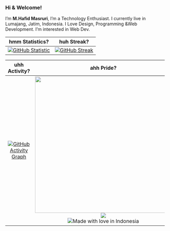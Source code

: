 ### Hi & Welcome!
I’m <b>M.Hafid Masruri</b>, I’m a Technology Enthusiast. I currently live in Lumajang, Jatim, Indonesia. I Love Design, Programming &Web Development. I’m interested in Web Dev.

|hmm Statistics?|huh Streak?|
|:-------------------------:|:-------------------------:|
|[![GitHub Statistic](https://github-readme-stats-eight-theta.vercel.app/api?username=hafidzmasruri17&show_icons=true&theme=midnight-purple&include_all_commits=true&count_private=true&hide_border=true)](https://github.com/hafidzmasruri17)|[![GitHub Streak](https://github-readme-streak-stats.herokuapp.com?user=hafidzmasruri17&theme=midnight-purple&hide_border=true)](https://github.com/hafidzmasruri17)|

|uhh Activity?|ahh Pride?|
|:-------------------------:|:-------------------------:|
|[![GitHub Activity Graph](https://activity-graph.herokuapp.com/graph?username=hafidzmasruri17&bg_color=000000&color=fefefe&line=7f3ace&point=fefefe&area=true&hide_border=true)](https://github.com/hafidzmasruri17)|<img width="432" src="https://github-readme-stats-eight-theta.vercel.app/api/top-langs/?username=hafidzmasruri17&layout=compact&langs_count=8&theme=midnight-purple&hide_border=true" /><br/><img src="https://komarev.com/ghpvc/?username=hafidzmasruri17&style=for-the-badge&color=7f3ace&bg=000"/><br/>![Made with love in Indonesia](https://madewithlove.now.sh/id?heart=true&colorA=%23000000&colorB=%23ff0000&template=for-the-badge)|
